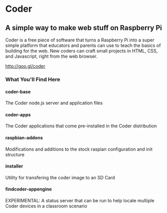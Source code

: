 # Coder 
## A simple way to make web stuff on Raspberry Pi

Coder is a free piece of software that turns a Raspberry Pi into a super simple platform that educators and parents can use to teach the basics of building for the web. New coders can craft small projects in HTML, CSS, and Javascript, right from the web browser.

http://goo.gl/coder

### What You'll Find Here

#### coder-base
The Coder node.js server and application files

#### coder-apps
The Coder applications that come pre-installed in the Coder distribution

#### raspbian-addons
Modifications and additions to the stock raspian configuration and init structure

#### installer
Utility for transfering the coder image to an SD Card

#### findcoder-appengine
EXPERIMENTAL: A status server that can be run to help locate multiple Coder devices in a classroom scenario


        
